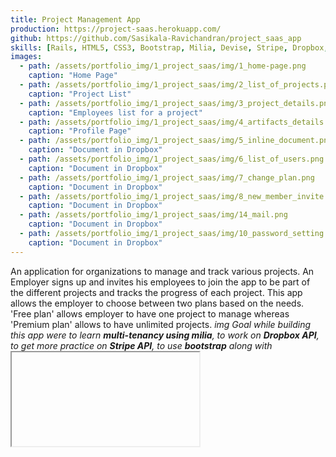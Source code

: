 ```yaml
---
title: Project Management App
production: https://project-saas.herokuapp.com/
github: https://github.com/Sasikala-Ravichandran/project_saas_app
skills: [Rails, HTML5, CSS3, Bootstrap, Milia, Devise, Stripe, Dropbox, GIT]
images:
  - path: /assets/portfolio_img/1_project_saas/img/1_home-page.png
    caption: "Home Page"
  - path: /assets/portfolio_img/1_project_saas/img/2_list_of_projects.png
    caption: "Project List"
  - path: /assets/portfolio_img/1_project_saas/img/3_project_details.png
    caption: "Employees list for a project"
  - path: /assets/portfolio_img/1_project_saas/img/4_artifacts_details.png
    caption: "Profile Page"
  - path: /assets/portfolio_img/1_project_saas/img/5_inline_document.png
    caption: "Document in Dropbox"
  - path: /assets/portfolio_img/1_project_saas/img/6_list_of_users.png
    caption: "Document in Dropbox" 
  - path: /assets/portfolio_img/1_project_saas/img/7_change_plan.png
    caption: "Document in Dropbox" 
  - path: /assets/portfolio_img/1_project_saas/img/8_new_member_invite.png
    caption: "Document in Dropbox" 
  - path: /assets/portfolio_img/1_project_saas/img/14_mail.png
    caption: "Document in Dropbox" 
  - path: /assets/portfolio_img/1_project_saas/img/10_password_setting.png
    caption: "Document in Dropbox" 
---
```


An application for organizations to manage and track various projects. An Employer signs up and invites his employees to join the app to be part of the different projects and tracks the progress of each project. This app allows the employer to choose between two plans based on the needs. 'Free plan' allows employer to have one project to manage whereas
'Premium plan' allows to have unlimited projects.
*img Goal while building this app were to learn **multi-tenancy using milia**, to work on **Dropbox API**, to get more practice on **Stripe API**, to use **bootstrap** along with **<iframe> tags***. Don't forget to check out [README](https://github.com/Sasikala-Ravichandran/project_saas_app){:target="_blank"}{:class="tag_links"} for more information about gems used and features of this app!